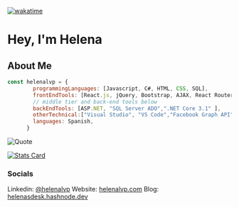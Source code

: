 [![wakatime](https://wakatime.com/badge/user/bb9daed1-2495-405d-99e2-908b672eb88a.svg)](https://wakatime.com/@bb9daed1-2495-405d-99e2-908b672eb88a)


# Hey, I'm Helena

## About Me

```javascript 
const helenalvp = {
        programmingLanguages: [Javascript, C#, HTML, CSS, SQL],
        frontEndTools: [React.js, jQuery, Bootstrap, AJAX, React Router, Material UI],
        // middle tier and back-end tools below 
        backEndTools: [ASP.NET, "SQL Server ADO",".NET Core 3.1" ],
        otherTechnical:["Visual Studio", "VS Code","Facebook Graph API", Git, Chrome Dev Tools, SSMS],
        languages: Spanish,
      }
```

![Quote](https://github-readme-quotes.herokuapp.com/quote?theme=dark&animation=default&layout=default&font=default&count_private=true)

[![Stats Card](https://github-readme-stats.vercel.app/api?username=helenalvp&theme=dark&show_icons=true&hide=stars,issues,contribs&include_all_commits=true)](https://github.com/anuraghazra/github-readme-stats)



### Socials

Linkedin: [@helenalvp](https://www.linkedin.com/in/helenalvp/)
Website: [helenalvp.com](https://helenalvp.com/)
Blog: [helenasdesk.hashnode.dev](https://helenasdesk.hashnode.dev/)






